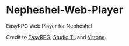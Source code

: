 # Nepheshel-Web-Player
EasyRPG Web Player for Nepheshel.

Credit to [EasyRPG](https://easyrpg.org/), [Studio Til](https://til.sakura.ne.jp/) and [Vittone](https://vittoneszone.tumblr.com/post/755815563100585984/nepheshel-english-translation).
